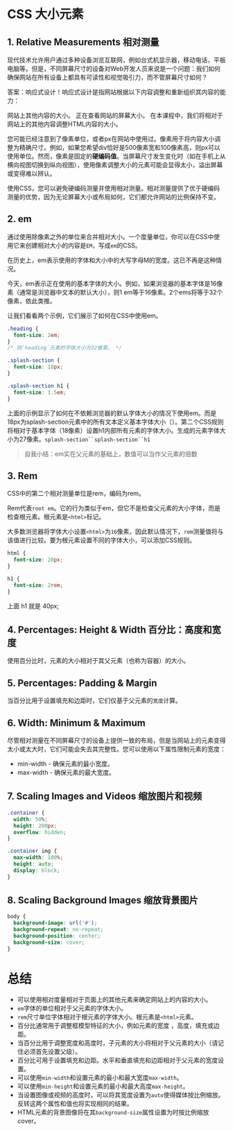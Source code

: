 # CSS 大小元素

## 1. Relative Measurements 相对测量
现代技术允许用户通过多种设备浏览​​互联网，例如台式机显示器，移动电话，平板电脑等。但是，不同屏幕尺寸的设备对Web开发人员来说是一个问题：我们如何确保网站在所有设备上都具有可读性和视觉吸引力，而不管屏幕尺寸如何？

答案：响应式设计！响应式设计是指网站根据以下内容调整和重新组织其内容的能力：

网站上其他内容的大小。
正在查看网站的屏幕大小。
在本课程中，我们将相对于网站上的其他内容调整HTML内容的大小。

您可能已经注意到了像素单位，或者px在网站中使用过。像素用于将内容大小调整为精确尺寸。例如，如果您希望div恰好是500像素宽和100像素高，则px可以使用单位。然而，像素是固定的**硬编码值**。当屏幕尺寸发生变化时（如在手机上从横向视图切换到纵向视图），使用像素调整大小的元素可能会显得太小，溢出屏幕或变得难以辨认。

使用CSS，您可以避免硬编码测量并使用相对测量。相对测量提供了优于硬编码测量的优势，因为无论屏幕大小或布局如何，它们都允许网站的比例保持不变。

## 2. em

通过使用除像素之外的单位来合并相对大小。一个度量单位，你可以在CSS中使用它来创建相对大小的内容是`EM`，写成`em`的CSS。

在历史上，em表示使用的字体和大小中的大写字母M的宽度。这已不再是这种情况。

今天，em表示正在使用的基本字体的大小。例如，如果浏览器的基本字体是16像素（通常是浏览器中文本的默认大小），则1 em等于16像素。2个ems将等于32个像素，依此类推。

让我们看看两个示例，它们展示了如何在CSS中使用em。
```css
.heading {
  font-size: 2em;
}
/* 则`heading`元素的字体大小为32像素。 */
```


```css
.splash-section {
  font-size: 18px;
}

.splash-section h1 {
  font-size: 1.5em;
}
```
上面的示例显示了如何在不依赖浏览器的默认字体大小的情况下使用em。而是18px为splash-section元素中的所有文本定义基本字体大小（）。第二个CSS规则将相对于基本字体（18像素）设置h1内部所有元素的字体大小。生成的元素字体大小为27像素。`splash-section``splash-section``h1`

> 自我小结：em实在父元素的基础上，数值可以当作父元素的倍数
## 3. Rem
CSS中的第二个相对测量单位是rem，编码为rem。

Rem代表`root em`。它的行为类似于em，但它不是检查父元素的大小字体，而是检查根元素。根元素是`<html>`标记。

大多数浏览器将字体大小设置`<html>`为`16`像素，因此默认情况下，`rem`测量值将与该值进行比较。要为根元素设置不同的字体大小，可以添加CSS规则。

```css
html {
  font-size: 20px;
}

h1 {
  font-size: 2rem;
}
```
上面 h1 就是 40px;

## 4. Percentages: Height & Width 百分比：高度和宽度

使用百分比时，元素的大小相对于其父元素（也称为容器）的大小。

## 5. Percentages: Padding & Margin

当百分比用于设置填充和边距时，它们仅基于父元素的`宽度`计算。

## 6. Width: Minimum & Maximum

尽管相对测量在不同屏幕尺寸的设备上提供一致的布局，但是当网站上的元素变得太小或太大时，它们可能会失去其完整性。您可以使用以下属性限制元素的宽度：

- min-width - 确保元素的最小宽度。
- max-width - 确保元素的最大宽度。

## 7. Scaling Images and Videos 缩放图片和视频

```css
.container {
  width: 50%;
  height: 200px;
  overflow: hidden;
}

.container img {
  max-width: 100%;
  height: auto;
  display: block;
}
```

## 8. Scaling Background Images 缩放背景图片

```css
body {
  background-image: url('#');
  background-repeat: no-repeat;
  background-position: center;
  background-size: cover;
}
```

# 总结

- 可以使用相对度量相对于页面上的其他元素来确定网站上的内容的大小。
- `em`字体的单位相对于父元素的字体大小。
- `rem`尺寸单位字体相对于根元素的字体大小。根元素是`<html>`元素。
- 百分比通常用于调整框模型特征的大小，例如元素的宽度 ，高度，填充或边距。
- 当百分比用于调整宽度和高度时，子元素的大小将相对于父元素的大小（请记住必须首先设置父级）。
- 百分比可用于设置填充和边距。水平和垂直填充和边距相对于父元素的宽度设置。
- 可以使用`min-width`和设置元素的最小和最大宽度`max-width`。
- 可以使用`min-height`和设置元素的最小和最大高度`max-height`。
- 当设置图像或视频的高度时，可以将其宽度设置为`auto`使得媒体按比例缩放。反转这两个属性和值也将实现相同的结果。
- HTML元素的背景图像将在其`background-size`属性设置为时按比例缩放cover。
